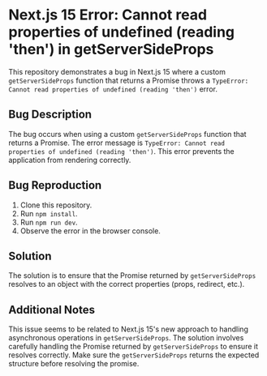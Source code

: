 # Next.js 15 Error: Cannot read properties of undefined (reading 'then') in getServerSideProps

This repository demonstrates a bug in Next.js 15 where a custom `getServerSideProps` function that returns a Promise throws a `TypeError: Cannot read properties of undefined (reading 'then')` error.

## Bug Description

The bug occurs when using a custom `getServerSideProps` function that returns a Promise. The error message is `TypeError: Cannot read properties of undefined (reading 'then')`. This error prevents the application from rendering correctly.

## Bug Reproduction

1. Clone this repository.
2. Run `npm install`.
3. Run `npm run dev`.
4. Observe the error in the browser console.

## Solution

The solution is to ensure that the Promise returned by `getServerSideProps` resolves to an object with the correct properties (props, redirect, etc.).

## Additional Notes

This issue seems to be related to Next.js 15's new approach to handling asynchronous operations in `getServerSideProps`. The solution involves carefully handling the Promise returned by `getServerSideProps` to ensure it resolves correctly.  Make sure the `getServerSideProps` returns the expected structure before resolving the promise.